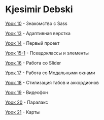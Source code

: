 # Kjesimir Debski

[Урок 10](https://kjesimir.github.io/ProjectGloAcademy/Lesson№10) - Знакомство c Sass

[Урок 13](https://kjesimir.github.io/ProjectGloAcademy/Lesson№13) - Адаптивная верстка

[Урок 14](https://kjesimir.github.io/ProjectGloAcademy/Lesson№14) - Первый проект

[Урок 15-1](https://kjesimir.github.io/ProjectGloAcademy/Lesson№15-1) - Псевдоклассы и элементы

[Урок 16](https://kjesimir.github.io/ProjectGloAcademy/Lesson№16) - Работа со Slider 

[Урок 17](https://kjesimir.github.io/ProjectGloAcademy/Lesson№17) - Работа со Модальными окнами 

[Урок 18](https://kjesimir.github.io/ProjectGloAcademy/Lesson№18) - Стилизация табов и аккордионов

[Урок 19](https://kjesimir.github.io/ProjectGloAcademy/Lesson№19) - Видеофон

[Урок 20](https://kjesimir.github.io/ProjectGloAcademy/Lesson№20) - Паралакс

[Урок 21](https://kjesimir.github.io/ProjectGloAcademy/Lesson№21) - Карты 
